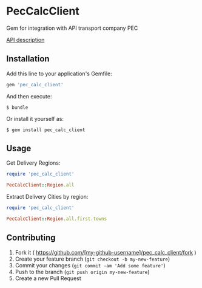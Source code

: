 # PecCalcClient

Gem for integration with API transport company PEC

[API description](http://pecom.ru/business/developers/api_public/)

## Installation

Add this line to your application's Gemfile:

```ruby
gem 'pec_calc_client'
```

And then execute:

    $ bundle

Or install it yourself as:

    $ gem install pec_calc_client

## Usage

Get Delivery Regions: 

```ruby
require 'pec_calc_client'

PecCalcClient::Region.all
```
Extract Delivery Cities by region: 

```ruby
require 'pec_calc_client'

PecCalcClient::Region.all.first.towns
```

## Contributing

1. Fork it ( https://github.com/[my-github-username]/pec_calc_client/fork )
2. Create your feature branch (`git checkout -b my-new-feature`)
3. Commit your changes (`git commit -am 'Add some feature'`)
4. Push to the branch (`git push origin my-new-feature`)
5. Create a new Pull Request
